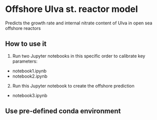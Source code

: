 # Offshore Ulva st. reactor model
Predicts the growth rate and internal nitrate content of Ulva in open sea offshore reactors

## How to use it
1. Run two Jupyter notebooks in this specific order to calibrate key parameters: 
- notebook1.ipynb
- notebook2.ipynb

2. Run this Jupyter notebook to create the offshore prediction
- notebook3.ipynb

## Use pre-defined conda environment





